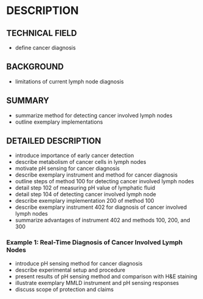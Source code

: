 # DESCRIPTION

## TECHNICAL FIELD

- define cancer diagnosis

## BACKGROUND

- limitations of current lymph node diagnosis

## SUMMARY

- summarize method for detecting cancer involved lymph nodes
- outline exemplary implementations

## DETAILED DESCRIPTION

- introduce importance of early cancer detection
- describe metabolism of cancer cells in lymph nodes
- motivate pH sensing for cancer diagnosis
- describe exemplary instrument and method for cancer diagnosis
- outline steps of method 100 for detecting cancer involved lymph nodes
- detail step 102 of measuring pH value of lymphatic fluid
- detail step 104 of detecting cancer involved lymph node
- describe exemplary implementation 200 of method 100
- describe exemplary instrument 402 for diagnosis of cancer involved lymph nodes
- summarize advantages of instrument 402 and methods 100, 200, and 300

### Example 1: Real-Time Diagnosis of Cancer Involved Lymph Nodes

- introduce pH sensing method for cancer diagnosis
- describe experimental setup and procedure
- present results of pH sensing method and comparison with H&E staining
- illustrate exemplary MMLD instrument and pH sensing responses
- discuss scope of protection and claims

